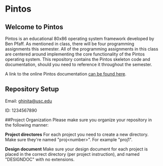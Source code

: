 # Pintos

## Welcome to Pintos
Pintos is an educational 80x86 operating system framework developed by Ben Pfaff. As mentioned in class, there will be four programming assignments this semester. All of the programming assignments in this class are centered around implementing the core functionality of the Pintos operating system. This repository contains the Pintos skeleton code and documentation, should you need to reference it throughout the semester.

A link to the online Pintos documentation [can be found here](http://web.stanford.edu/class/cs140/projects/pintos/pintos_1.html#SEC1 "Pintos documentation").


## Repository Setup
Email: ghinita@usc.edu

ID: 1234567890

##Project Organization
Please make sure you organize your repository in the following manner:

<strong>Project directores</strong> For each project you need to create a new directory. Make sure they're named "proj\<number\>". For example "proj1".

<strong>Design document</strong> Make sure your design document for each project is placed in the correct directory (per project instruction), and named "DESIGNDOC" with no extensions.
